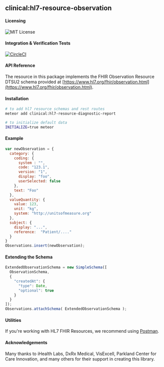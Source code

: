## clinical:hl7-resource-observation


#### Licensing  
![MIT License](https://img.shields.io/badge/license-MIT-blue.svg)


#### Integration & Verification Tests  
[![CircleCI](https://circleci.com/gh/clinical-meteor/hl7-resource-observation/tree/master.svg?style=svg)](https://circleci.com/gh/clinical-meteor/hl7-resource-observation/tree/master)


#### API Reference  
The resource in this package implements the FHIR Observation Resource DTSU2 schema provided at  [https://www.hl7.org/fhir/observation.html](https://www.hl7.org/fhir/observation.html).  


#### Installation  

````bash
# to add hl7 resource schemas and rest routes
meteor add clinical:hl7-resource-diagnostic-report

# to initialize default data
INITIALIZE=true meteor
````


#### Example   

```js
var newObservation = {
  category: { 
    coding: {
      system : "",
      code: "123.1",
      version: "1",
      display: "foo",
      userSelected: false
    }, 
    text: "Foo"
  },
  valueQuantity: { 
    value: 123,
    unit: "kg",
    system: "http://unitsofmeasure.org"
  },
  subject: {
    display: "...",
    reference:  "Patient/...."
  }
}
Observations.insert(newObservation);
```

#### Extending the Schema

```js
ExtendedObservationSchema = new SimpleSchema([
  ObservationSchema,
  {
    "createdAt": {
      "type": Date,
      "optional": true
    }
  }
]);
Observations.attachSchema( ExtendedObservationSchema );
```


#### Utilities  

If you're working with HL7 FHIR Resources, we recommend using [Postman](https://chrome.google.com/webstore/detail/postman/fhbjgbiflinjbdggehcddcbncdddomop?hl=en).



#### Acknowledgements     

Many thanks to iHealth Labs, DxRx Medical, VisExcell, Parkland Center for Care Innovation, and many others for their support in creating this library.    